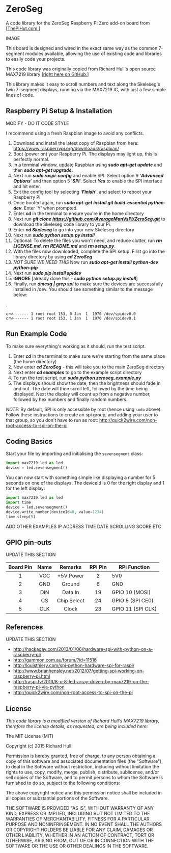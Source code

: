 ZeroSeg 
==============

A code library for the ZeroSeg Raspberry Pi Zero add-on board from [[ThePiHut.com.](#)]

IMAGE

This board is designed and wired in the exact same way as the common 7-segment modules available, allowing the use of existing code and libraries to easily code your projects.

This code library was originally copied from Richard Hull's open source MAX7219 library [[right here on GitHub.](https://github.com/rm-hull/max7219)] 

This library makes it easy to scroll numbers and text along the Skeleseg's twin 7-segment displays, running via the MAX7219 IC, with just a few simple lines of code.

Raspberry Pi Setup & Installation
------------
MODIFY - DO IT CODE STYLE

I recommend using a fresh Raspbian image to avoid any conflicts.

 1. Download and install the latest copy of Raspbian from here: https://www.raspberrypi.org/downloads/raspbian/
 2. Boot (power on) your Raspberry Pi. The displays may light up, this is perfectly normal.
 3. In a terminal window, update Raspbian using ***sudo apt-get update*** and then ***sudo apt-get upgrade***.
 4. Next run ***sudo raspi-config*** and enable SPI. Select option 9 '***Advanced Options***' and then option 5 '***SPI***'. Select ***Yes*** to enable the SPI interface and hit enter.
 5. Exit the config tool by selecting '***Finish'***, and select to reboot your Raspberry Pi
 6. Once booted again, run ***sudo apt-get install git build-essential python-dev***. Enter 'Y' when prompted.
 7. Enter ***cd*** in the terminal to ensure you're in the home directory
 8. Next run ***git clone https://github.com/AverageManVsPi/ZeroSeg.git*** to download the Skeleseg code library to your Pi.
 9. Enter ***cd Skeleseg*** to go into your new Skeleseg directory
 10. Next run ***sudo python setup.py install***
 11. Optional: To delete the files you won't need, and reduce clutter, run ***rm LICENSE.md***, ***rm README.md*** and ***rm setup.py***.
 13. With the files now downloaded, complete the SPI setup. First go into the library directory by using ***cd ZeroSeg***
 14. *NOT SURE WE NEED THIS* Now run ***sudo apt-get install python-dev python-pip***
 15. Next run ***sudo pip install spidev***
 16. **IGNORE** [already done this -  ***sudo python setup.py install***]
 17. Finally, run ***dmesg | grep spi*** to make sure the devices are successfully installed in /dev. You should see something similar to the message below:

.

    crw------- 1 root root 153, 0 Jan  1  1970 /dev/spidev0.0
    crw------- 1 root root 153, 1 Jan  1  1970 /dev/spidev0.1
    
Run Example Code
------------
To make sure everything's working as it should, run the test script.

 1. Enter ***cd*** in the terminal to make sure we're starting from the same place (the home directory)
 2. Now enter ***cd ZeroSeg*** - this will take you to the main ZeroSeg directory
 3. Next enter ***cd examples*** to go to the example script directory
 4. To run the test script, run ***sudo python zeroseg_example.py***
 5. The displays should show the date, then the brightness should fade in and out. The date will then scroll left, followed by the time being displayed. Next the display will count up from a negative number, followed by hex numbers and finally random numbers.

*NOTE:* By default, SPI is only accessible by root (hence using `sudo` above). Follow these 
instructions to create an spi group, and adding your user to that group, so you don't have to
run as root: http://quick2wire.com/non-root-access-to-spi-on-the-pi

Coding Basics
------------
Start your file by importing and initialising the `sevensegment` class:

```python
import max7219.led as led
device = led.sevensegment()
```
You can now start with something simple like displaying a number for 5 seconds on one of the displays. The deviceId is 0 for the right display and 1 for the left display:

```python
import max7219.led as led
import time
device = led.sevensegment()
device.write_number(deviceId=0, value=1234)
time.sleep(5)

```

ADD OTHER EXAMPLES
IP ADDRESS
TIME
DATE
SCROLLING
SCORE ETC
   
GPIO pin-outs
-------------
UPDATE THIS SECTION

| Board Pin | Name | Remarks     | RPi Pin | RPi Function      |
|:----------:|:----:|:-----------:|:-------:|-------------------|
| 1         | VCC  | +5V Power   | 2       | 5V0               |
| 2         | GND  | Ground      | 6       | GND               |
| 3         | DIN  | Data In     | 19      | GPIO 10 (MOSI)    |
| 4         | CS   | Chip Select | 24      | GPIO 8 (SPI CE0)  |
| 5         | CLK  | Clock       | 23      | GPIO 11 (SPI CLK) |


References
----------
UPDATE THIS SECTION

* http://hackaday.com/2013/01/06/hardware-spi-with-python-on-a-raspberry-pi/
* http://gammon.com.au/forum/?id=11516
* http://louisthiery.com/spi-python-hardware-spi-for-raspi/
* http://www.brianhensley.net/2012/07/getting-spi-working-on-raspberry-pi.html
* http://raspi.tv/2013/8-x-8-led-array-driven-by-max7219-on-the-raspberry-pi-via-python
* http://quick2wire.com/non-root-access-to-spi-on-the-pi

License
-------
*This code library is a modified version of Richard Hull's MAX7219 library, therefore the license details, as requested, are being included here:*

The MIT License (MIT)

Copyright (c) 2015 Richard Hull

Permission is hereby granted, free of charge, to any person obtaining a copy
of this software and associated documentation files (the "Software"), to deal
in the Software without restriction, including without limitation the rights
to use, copy, modify, merge, publish, distribute, sublicense, and/or sell
copies of the Software, and to permit persons to whom the Software is
furnished to do so, subject to the following conditions:

The above copyright notice and this permission notice shall be included in all
copies or substantial portions of the Software.

THE SOFTWARE IS PROVIDED "AS IS", WITHOUT WARRANTY OF ANY KIND, EXPRESS OR
IMPLIED, INCLUDING BUT NOT LIMITED TO THE WARRANTIES OF MERCHANTABILITY,
FITNESS FOR A PARTICULAR PURPOSE AND NONINFRINGEMENT. IN NO EVENT SHALL THE
AUTHORS OR COPYRIGHT HOLDERS BE LIABLE FOR ANY CLAIM, DAMAGES OR OTHER
LIABILITY, WHETHER IN AN ACTION OF CONTRACT, TORT OR OTHERWISE, ARISING FROM,
OUT OF OR IN CONNECTION WITH THE SOFTWARE OR THE USE OR OTHER DEALINGS IN THE
SOFTWARE.
